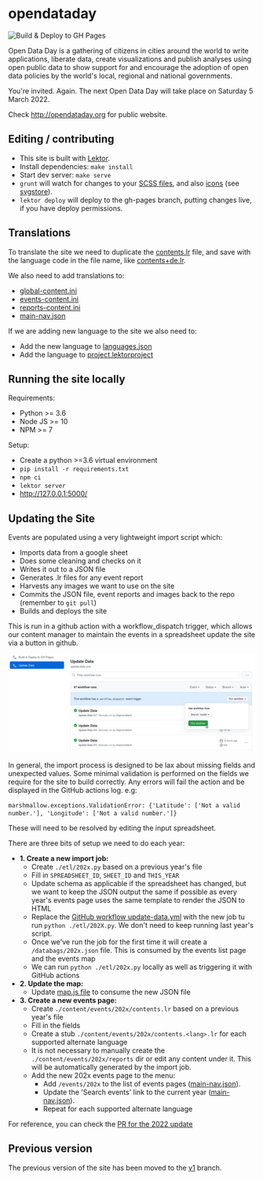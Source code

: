 # opendataday

![Build & Deploy to GH Pages](https://github.com/okfn/opendataday/workflows/Build%20&%20Deploy%20to%20GH%20Pages/badge.svg?branch=master)

Open Data Day is a gathering of citizens in cities around the world to write applications, liberate data, create visualizations and publish analyses using open public data to show support for and encourage the adoption of open data policies by the world's local, regional and national governments.

You're invited. Again. The next Open Data Day will take place on Saturday 5 March 2022.

Check <http://opendataday.org> for public website.

## Editing / contributing

* This site is built with [Lektor](https://www.getlektor.com/).
* Install dependencies: `make install`
* Start dev server: `make serve`
* `grunt` will watch for changes to your [SCSS files](https://github.com/okfn/opendataday/tree/master/assets/scss), and also [icons](https://github.com/okfn/opendataday/tree/master/assets/icons) (see [svgstore](https://github.com/FWeinb/grunt-svgstore)).
* `lektor deploy` will deploy to the gh-pages branch, putting changes live, if you have deploy permissions.

## Translations

To translate the site we need to duplicate the [contents.lr](https://github.com/okfn/opendataday/blob/master/content/contents.lr) file, and save with the language code in the file name, like [contents+de.lr](https://github.com/okfn/opendataday/blob/master/content/contents%2Bde.lr).

We also need to add translations to:

* [global-content.ini](https://github.com/okfn/opendataday/blob/master/databags/global-content.ini)
* [events-content.ini](https://github.com/okfn/opendataday/blob/master/databags/events-content.ini)
* [reports-content.ini](https://github.com/okfn/opendataday/blob/master/databags/reports-content.ini)
* [main-nav.json](https://github.com/okfn/opendataday/blob/master/databags/main-nav.json)

If we are adding new language to the site we also need to:

* Add the new language to [languages.json](https://github.com/okfn/opendataday/blob/master/databags/languages.json)
* Add the language to [project.lektorproject](https://github.com/okfn/opendataday/blob/master/project.lektorproject)

## Running the site locally

Requirements:
- Python >= 3.6
- Node JS >= 10
- NPM >= 7

Setup:
- Create a python >=3.6 virtual environment
- `pip install -r requirements.txt`
- `npm ci`
- `lektor server`
- http://127.0.0.1:5000/

## Updating the Site

Events are populated using a very lightweight import script which:

- Imports data from a google sheet
- Does some cleaning and checks on it
- Writes it out to a JSON file
- Generates .lr files for any event report
- Harvests any images we want to use on the site
- Commits the JSON file, event reports and images back to the repo (remember to `git pull`)
- Builds and deploys the site

This is run in a github action with a workflow_dispatch trigger, which allows our content manager to maintain the events in a spreadsheet update the site via a button in github.

![screenshot](update-data.png)

In general, the import process is designed to be lax about missing fields and unexpected values. Some minimal validation is performed on the fields we require for the site to build correctly. Any errors will fail the action and be displayed in the GitHub actions log. e.g:

```
marshmallow.exceptions.ValidationError: {'Latitude': ['Not a valid number.'], 'Longitude': ['Not a valid number.']}
```

These will need to be resolved by editing the input spreadsheet.


There are three bits of setup we need to do each year:


- **1. Create a new import job:**
    - Create `./etl/202x.py` based on a previous year's file
    - Fill in `SPREADSHEET_ID`, `SHEET_ID` and `THIS_YEAR`
    - Update schema as applicable if the spreadsheet has changed, but we want to keep the JSON output the same if possible as every year's events page uses the same template to render the JSON to HTML
    - Replace the [GitHub workflow update-data.yml](/.github/workflows/update-data.yml) with the new job tu run `python ./etl/202X.py`. We don't need to keep running last year's script.
    - Once we've run the job for the first time it will create a `/databags/202x.json` file. This is consumed by the events list page and the events map
    - We can run `python ./etl/202x.py` locally as well as triggering it with GitHub actions
- **2. Update the map:**
    - Update [map.js file](/assets/js/map.js) to consume the new JSON file
- **3. Create a new events page:**
    - Create  `./content/events/202x/contents.lr` based on a previous year's file
    - Fill in the fields
    - Create a stub `./content/events/202x/contents.<lang>.lr` for each supported alternate language
    - It is not necessary to manually create the `./content/events/202x/reports` dir or edit any content under it. This will be automatically generated by the import job.
    - Add the new 202x events page to the menu:
        - Add `/events/202x` to the list of events pages ([main-nav.json](/databags/main-nav.json)).
        - Update the 'Search events' link to the current year ([main-nav.json](/databags/main-nav.json)).
        - Repeat for each supported alternate language

For reference, you can check the [PR for the 2022 update](https://github.com/okfn/opendataday/pull/345)

## Previous version

The previous version of the site has been moved to the [v1](https://github.com/okfn/opendataday/tree/v1) branch.
